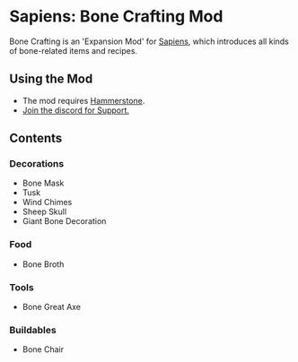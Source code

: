 # Sapiens: Bone Crafting Mod

Bone Crafting is an 'Expansion Mod' for [Sapiens](https://www.playsapiens.com/), which introduces all kinds of bone-related items and recipes.

## Using the Mod

 - The mod requires [Hammerstone](https://steamcommunity.com/sharedfiles/filedetails/?id=2840825226).
 - [Join the discord for Support.](https://discord.gg/WnN8hj2Fyg)

## Contents

### Decorations
 - Bone Mask
 - Tusk
 - Wind Chimes
 - Sheep Skull
 - Giant Bone Decoration

### Food
 - Bone Broth

### Tools
 - Bone Great Axe

### Buildables
 - Bone Chair